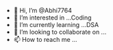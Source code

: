 - 👋 Hi, I’m @Abhi7764
- 👀 I’m interested in ...Coding
- 🌱 I’m currently learning ...DSA
- 💞️ I’m looking to collaborate on ...
- 📫 How to reach me ...

<!---
Abhi7764/Abhi7764 is a ✨ special ✨ repository because its `README.md` (this file) appears on your GitHub profile.
You can click the Preview link to take a look at your changes.
--->
